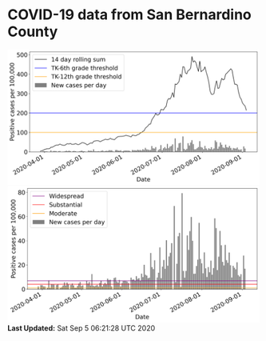 # COVID-19 data from San Bernardino County
![image1](plots/graph.png)
![image2](plots/classification.png)
**Last Updated:** Sat Sep  5 06:21:28 UTC 2020